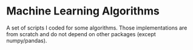 # Machine Learning Algorithms

A set of scripts I coded for some algorithms. Those implementations are from scratch and do not depend on other packages (except numpy/pandas). 
